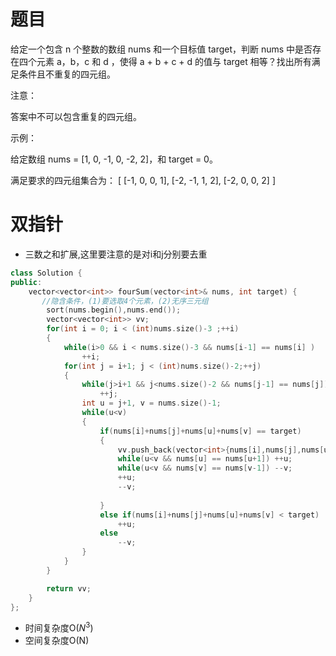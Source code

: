 # 题目
给定一个包含 n 个整数的数组 nums 和一个目标值 target，判断 nums 中是否存在四个元素 a，b，c 和 d ，使得 a + b + c + d 的值与 target 相等？找出所有满足条件且不重复的四元组。

注意：

答案中不可以包含重复的四元组。

示例：

给定数组 nums = [1, 0, -1, 0, -2, 2]，和 target = 0。

满足要求的四元组集合为：
[
  [-1,  0, 0, 1],
  [-2, -1, 1, 2],
  [-2,  0, 0, 2]
]

# 双指针
* 三数之和扩展,这里要注意的是对i和j分别要去重
```cpp
class Solution {
public:
    vector<vector<int>> fourSum(vector<int>& nums, int target) {
       //隐含条件，(1)要选取4个元素，(2)无序三元组
        sort(nums.begin(),nums.end());
        vector<vector<int>> vv;
        for(int i = 0; i < (int)nums.size()-3 ;++i)
        {
            while(i>0 && i < nums.size()-3 && nums[i-1] == nums[i] )
                ++i;
            for(int j = i+1; j < (int)nums.size()-2;++j)
            {
                while(j>i+1 && j<nums.size()-2 && nums[j-1] == nums[j])
                    ++j;
                int u = j+1, v = nums.size()-1;
                while(u<v)
                {
                    if(nums[i]+nums[j]+nums[u]+nums[v] == target)
                    {
                        vv.push_back(vector<int>{nums[i],nums[j],nums[u],nums[v]});
                        while(u<v && nums[u] == nums[u+1]) ++u;
                        while(u<v && nums[v] == nums[v-1]) --v;
                        ++u;
                        --v;
                        
                    }
                    else if(nums[i]+nums[j]+nums[u]+nums[v] < target)
                        ++u;
                    else 
                        --v;
                }
            }
        }

        return vv;        
    }
};
```
* 时间复杂度O($N^3$)
* 空间复杂度O(N)